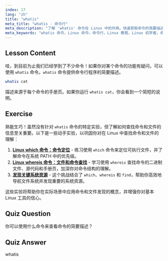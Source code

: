 ```yaml
---
index: 17
lang: "zh"
title: "whatis"
meta_title: "whatis - 命令行"
meta_description: "了解 'whatis' 命令在 Linux 中的作用。快速获取命令的简要描述。对于初学者理解 Linux 命令至关重要。"
meta_keywords: "whatis 命令，Linux 命令，命令行，Linux 教程，Linux 初学者，命令描述，Linux 指南"
---
```


## Lesson Content

哇，到目前为止我们已经学到了不少命令！如果你对某个命令的功能有疑问，可以使用 `whatis` 命令。`whatis` 命令提供命令行程序的简要描述。

```bash
whatis cat
```

描述来源于每个命令的手册页。如果你运行 `whatis cat`，你会看到一个简短的说明。

## Exercise

熟能生巧！虽然没有针对 `whatis` 命令的特定实验，但了解如何查找命令和文件的信息至关重要。以下是一些动手实验，以巩固你对在 Linux 中查找命令和文件的理解：

1.  **[Linux which 命令：命令定位](https://labex.io/zh/labs/linux-linux-which-command-command-locating-215210)** - 练习使用 `which` 命令来定位可执行文件，并了解命令在系统 PATH 中的优先级。
2.  **[Linux whereis 命令：文件和命令查找](https://labex.io/zh/labs/linux-linux-whereis-command-file-and-command-finding-215211)** - 学习使用 `whereis` 查找命令的二进制文件、源代码和手册页，加深你对命令结构的理解。
3.  **[发现关键系统资源](https://labex.io/zh/labs/linux-discover-critical-system-resources-388032)** - 这个挑战结合了 `which`、`whereis` 和 `find`，帮助你高效地导航文件系统并发现重要的系统资源。

这些实验将帮助你在实际场景中应用命令和文件发现的概念，并增强你对基本 Linux 工具的信心。

## Quiz Question

你可以使用什么命令来查看命令的简要描述？

## Quiz Answer

whatis
